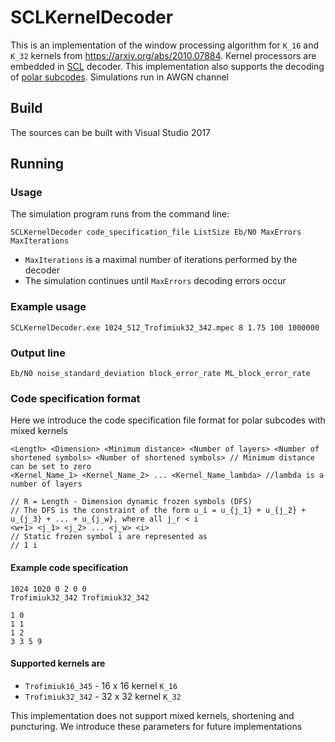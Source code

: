 # SCLKernelDecoder
This is an implementation of the window processing algorithm for `K_16` and `K_32` kernels from https://arxiv.org/abs/2010.07884. Kernel processors are embedded in [SCL](https://ieeexplore.ieee.org/document/7055304) decoder. This implementation also supports the decoding of [polar subcodes](https://ieeexplore.ieee.org/document/7339451). Simulations run in AWGN channel

## Build

The sources can be built with Visual Studio 2017

## Running
### Usage

The simulation program runs from the command line:
```
SCLKernelDecoder code_specification_file ListSize Eb/N0 MaxErrors MaxIterations
```
* `MaxIterations` is a maximal number of iterations performed by the decoder
* The simulation continues until `MaxErrors` decoding errors occur

### Example usage
```
SCLKernelDecoder.exe 1024_512_Trofimiuk32_342.mpec 8 1.75 100 1000000
```

### Output line
`
Eb/N0 noise_standard_deviation block_error_rate ML_block_error_rate
`

### Code specification format
Here we introduce the code specification file format for polar subcodes with mixed kernels
```
<Length> <Dimension> <Minimum distance> <Number of layers> <Number of shortened symbols> <Number of shortened symbols> // Minimum distance can be set to zero
<Kernel_Name_1> <Kernel_Name_2> ... <Kernel_Name_lambda> //lambda is a number of layers

// R = Length - Dimension dynamic frozen symbols (DFS)
// The DFS is the constraint of the form u_i = u_{j_1} + u_{j_2} + u_{j_3} + ... + u_{j_w}, where all j_r < i
<w+1> <j_1> <j_2> ... <j_w> <i>
// Static frozen symbol i are represented as 
// 1 i
```

#### Example code specification
```
1024 1020 0 2 0 0
Trofimiuk32_342 Trofimiuk32_342

1 0
1 1
1 2
3 3 5 9
```

#### Supported kernels are 
* `Trofimiuk16_345` - 16 x 16 kernel `K_16`
* `Trofimiuk32_342` - 32 x 32 kernel `K_32`

This implementation does not support mixed kernels, shortening and puncturing. We introduce these parameters for future implementations
